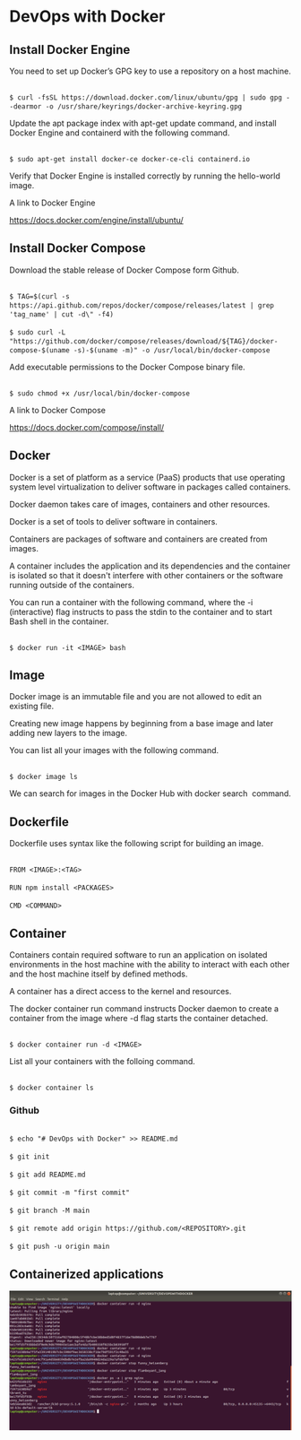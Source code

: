 # DevOps with Docker

## Install Docker Engine

You need to set up Docker’s GPG key to use a repository on a host machine.

```

$ curl -fsSL https://download.docker.com/linux/ubuntu/gpg | sudo gpg --dearmor -o /usr/share/keyrings/docker-archive-keyring.gpg

```

Update the apt package index with apt-get update command, and install Docker Engine and containerd with the following command.

```

$ sudo apt-get install docker-ce docker-ce-cli containerd.io

```
Verify that Docker Engine is installed correctly by running the hello-world image.

A link to Docker Engine

https://docs.docker.com/engine/install/ubuntu/

## Install Docker Compose

Download the stable release of Docker Compose form Github.

```

$ TAG=$(curl -s https://api.github.com/repos/docker/compose/releases/latest | grep 'tag_name' | cut -d\" -f4)

$ sudo curl -L "https://github.com/docker/compose/releases/download/${TAG}/docker-compose-$(uname -s)-$(uname -m)" -o /usr/local/bin/docker-compose

```
Add executable permissions to the Docker Compose binary file.

```

$ sudo chmod +x /usr/local/bin/docker-compose

```
A link to Docker Compose

https://docs.docker.com/compose/install/

## Docker

Docker is a set of platform as a service (PaaS) products that use operating system level virtualization to deliver software in packages called containers.

Docker daemon takes care of images, containers and other resources.

Docker is a set of tools to deliver software in containers.

Containers are packages of software and containers are created from images.

A container includes the application and its dependencies and the container is isolated so that it doesn't interfere with other containers or the software running outside of the containers.

You can run a container with the following command, where the -i (interactive) flag instructs to pass the stdin to the container and to start Bash shell in the container.

```

$ docker run -it <IMAGE> bash

```

## Image

Docker image is an immutable file and you are not allowed to edit an existing file.

Creating new image happens by beginning from a base image and later adding new layers to the image.

You can list all your images with the following command.

```

$ docker image ls

```

We can search for images in the Docker Hub with docker search <IMAGE> command. 

## Dockerfile

Dockerfile uses syntax like the following script for building an image.

```

FROM <IMAGE>:<TAG>

RUN npm install <PACKAGES>

CMD <COMMAND>

```
## Container

Containers contain required software to run an application on isolated environments in the host machine with the ability to interact with each other and the host machine itself by defined methods.

A container has a direct access to the kernel and resources.

The docker container run command instructs Docker daemon to create a container from the image where -d flag starts the container detached.

```

$ docker container run -d <IMAGE>

```
List all your containers with the folloing command.

```

$ docker container ls

```
### Github

```

$ echo "# DevOps with Docker" >> README.md

$ git init

$ git add README.md

$ git commit -m "first commit"

$ git branch -M main

$ git remote add origin https://github.com/<REPOSITORY>.git

$ git push -u origin main

```

## Containerized applications

![alt text](https://github.com/jylhakos/DevOpsWithDocker/blob/main/1/1.1/1.1.png?raw=true)
